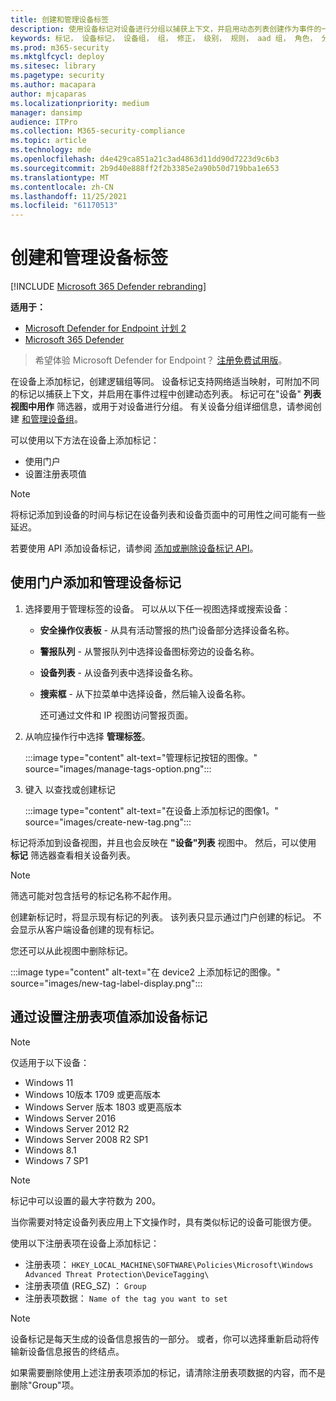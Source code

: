 ```yaml
---
title: 创建和管理设备标签
description: 使用设备标记对设备进行分组以捕获上下文，并启用动态列表创建作为事件的一部分
keywords: 标记， 设备标记， 设备组， 组， 修正， 级别， 规则， aad 组， 角色， 分配， 排名
ms.prod: m365-security
ms.mktglfcycl: deploy
ms.sitesec: library
ms.pagetype: security
ms.author: macapara
author: mjcaparas
ms.localizationpriority: medium
manager: dansimp
audience: ITPro
ms.collection: M365-security-compliance
ms.topic: article
ms.technology: mde
ms.openlocfilehash: d4e429ca851a21c3ad4863d11dd90d7223d9c6b3
ms.sourcegitcommit: 2b9d40e888ff2f2b3385e2a90b50d719bba1e653
ms.translationtype: MT
ms.contentlocale: zh-CN
ms.lasthandoff: 11/25/2021
ms.locfileid: "61170513"
---
```

# <a name="create-and-manage-device-tags"></a>创建和管理设备标签

[!INCLUDE [Microsoft 365 Defender rebranding](../../includes/microsoft-defender.md)]

**适用于：**
- [Microsoft Defender for Endpoint 计划 2](https://go.microsoft.com/fwlink/p/?linkid=2154037)
- [Microsoft 365 Defender](https://go.microsoft.com/fwlink/?linkid=2118804)

> 希望体验 Microsoft Defender for Endpoint？ [注册免费试用版](https://signup.microsoft.com/create-account/signup?products=7f379fee-c4f9-4278-b0a1-e4c8c2fcdf7e&ru=https://aka.ms/MDEp2OpenTrial?ocid=docs-wdatp-exposedapis-abovefoldlink)。

在设备上添加标记，创建逻辑组等同。 设备标记支持网络适当映射，可附加不同的标记以捕获上下文，并启用在事件过程中创建动态列表。 标记可在"设备" **列表视图中用作** 筛选器，或用于对设备进行分组。 有关设备分组详细信息，请参阅创建 [和管理设备组](machine-groups.md)。

可以使用以下方法在设备上添加标记：

- 使用门户
- 设置注册表项值

> [!NOTE]
> 将标记添加到设备的时间与标记在设备列表和设备页面中的可用性之间可能有一些延迟。

若要使用 API 添加设备标记，请参阅 [添加或删除设备标记 API](add-or-remove-machine-tags.md)。

## <a name="add-and-manage-device-tags-using-the-portal"></a>使用门户添加和管理设备标记

1. 选择要用于管理标签的设备。 可以从以下任一视图选择或搜索设备：

   - **安全操作仪表板** - 从具有活动警报的热门设备部分选择设备名称。
   - **警报队列** - 从警报队列中选择设备图标旁边的设备名称。
   - **设备列表** - 从设备列表中选择设备名称。
   - **搜索框** - 从下拉菜单中选择设备，然后输入设备名称。

     还可通过文件和 IP 视图访问警报页面。

2. 从响应操作行中选择 **管理标签**。

    :::image type="content" alt-text="管理标记按钮的图像。" source="images/manage-tags-option.png":::

3. 键入 以查找或创建标记

    :::image type="content" alt-text="在设备上添加标记的图像1。" source="images/create-new-tag.png":::

标记将添加到设备视图，并且也会反映在 **"设备"列表** 视图中。 然后，可以使用 **标记** 筛选器查看相关设备列表。

> [!NOTE]
> 筛选可能对包含括号的标记名称不起作用。
>
> 创建新标记时，将显示现有标记的列表。 该列表只显示通过门户创建的标记。 不会显示从客户端设备创建的现有标记。

您还可以从此视图中删除标记。

:::image type="content" alt-text="在 device2 上添加标记的图像。" source="images/new-tag-label-display.png":::

## <a name="add-device-tags-by-setting-a-registry-key-value"></a>通过设置注册表项值添加设备标记

> [!NOTE]
> 仅适用于以下设备：
>
> - Windows 11
> - Windows 10版本 1709 或更高版本
> - Windows Server 版本 1803 或更高版本
> - Windows Server 2016
> - Windows Server 2012 R2
> - Windows Server 2008 R2 SP1
> - Windows 8.1
> - Windows 7 SP1

> [!NOTE]
> 标记中可以设置的最大字符数为 200。

当你需要对特定设备列表应用上下文操作时，具有类似标记的设备可能很方便。

使用以下注册表项在设备上添加标记：

- 注册表项： `HKEY_LOCAL_MACHINE\SOFTWARE\Policies\Microsoft\Windows Advanced Threat Protection\DeviceTagging\`
- 注册表项值 (REG_SZ) ： `Group`
- 注册表项数据： `Name of the tag you want to set`

> [!NOTE]
> 设备标记是每天生成的设备信息报告的一部分。 或者，你可以选择重新启动将传输新设备信息报告的终结点。
>
> 如果需要删除使用上述注册表项添加的标记，请清除注册表项数据的内容，而不是删除"Group"项。
